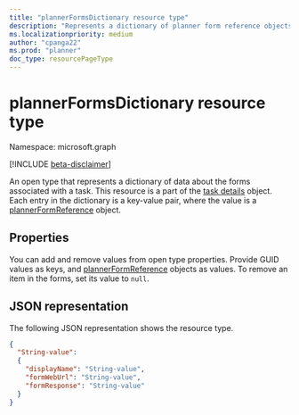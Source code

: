 ```yaml
---
title: "plannerFormsDictionary resource type"
description: "Represents a dictionary of planner form reference objects for a task."
ms.localizationpriority: medium
author: "cpanga22"
ms.prod: "planner"
doc_type: resourcePageType
---
```


# plannerFormsDictionary resource type

Namespace: microsoft.graph

[!INCLUDE [beta-disclaimer](../../includes/beta-disclaimer.md)]

An open type that represents a dictionary of data about the forms associated with a task. This resource is a part of the [task details](plannertaskdetails.md) object. Each entry in the dictionary is a key-value pair, where the value is a [plannerFormReference](plannerformreference.md) object.


## Properties
You can add and remove values from open type properties. Provide GUID values as keys, and [plannerFormReference](plannerformreference.md) objects as values. To remove an item in the forms, set its value to `null`.

## JSON representation

The following JSON representation shows the resource type.

<!-- {
  "blockType": "resource",
  "@odata.type": "microsoft.graph.plannerFormsDictionary"
}-->

```json
{
  "String-value":
  {
    "displayName": "String-value",
    "formWebUrl": "String-value",
    "formResponse": "String-value"
  }
}

```